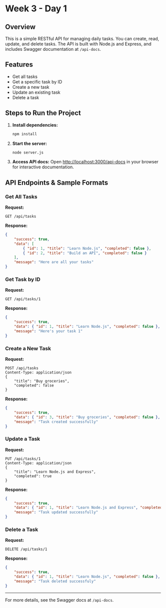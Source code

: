 # Week 3 - Day 1

## Overview
This is a simple RESTful API for managing daily tasks. You can create, read, update, and delete tasks. The API is built with Node.js and Express, and includes Swagger documentation at `/api-docs`.

## Features
- Get all tasks
- Get a specific task by ID
- Create a new task
- Update an existing task
- Delete a task

## Steps to Run the Project
1. **Install dependencies:**
	 ```bash
	 npm install
	 ```
2. **Start the server:**
	 ```bash
	 node server.js
	 ```
3. **Access API docs:**
	 Open [http://localhost:3000/api-docs](http://localhost:3000/api-docs) in your browser for interactive documentation.

## API Endpoints & Sample Formats

### Get All Tasks
**Request:**
```
GET /api/tasks
```
**Response:**
```json
{
	"success": true,
	"data": [
		{ "id": 1, "title": "Learn Node.js", "completed": false },
		{ "id": 2, "title": "Build an API", "completed": false }
	],
	"message": "Here are all your tasks"
}
```

### Get Task by ID
**Request:**
```
GET /api/tasks/1
```
**Response:**
```json
{
	"success": true,
	"data": { "id": 1, "title": "Learn Node.js", "completed": false },
	"message": "Here's your task 1"
}
```

### Create a New Task
**Request:**
```
POST /api/tasks
Content-Type: application/json
{
	"title": "Buy groceries",
	"completed": false
}
```
**Response:**
```json
{
	"success": true,
	"data": { "id": 3, "title": "Buy groceries", "completed": false },
	"message": "Task created successfully"
}
```

### Update a Task
**Request:**
```
PUT /api/tasks/1
Content-Type: application/json
{
	"title": "Learn Node.js and Express",
	"completed": true
}
```
**Response:**
```json
{
	"success": true,
	"data": { "id": 1, "title": "Learn Node.js and Express", "completed": true },
	"message": "Task updated successfully"
}
```

### Delete a Task
**Request:**
```
DELETE /api/tasks/1
```
**Response:**
```json
{
	"success": true,
	"data": { "id": 1, "title": "Learn Node.js", "completed": false },
	"message": "Task deleted successfuly"
}
```

---
For more details, see the Swagger docs at `/api-docs`.
